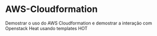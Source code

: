 # AWS-Cloudformation
Demostrar o uso do AWS Cloudformation e demostrar a interação com Openstack Heat usando templates HOT
